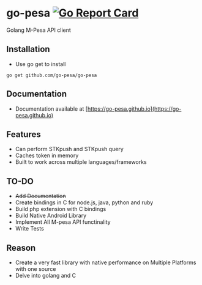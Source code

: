 # go-pesa [![Go Report Card](https://goreportcard.com/badge/github.com/go-pesa/go-pesa)](https://goreportcard.com/report/github.com/go-pesa/go-pesa)

Golang M-Pesa API client

## Installation

- Use go get to install

```shell
go get github.com/go-pesa/go-pesa
```

## Documentation

- Documentation available at [https://go-pesa.github.io](https://go-pesa.github.io)

## Features

- Can perform STKpush and STKpush query
- Caches token in memory
- Built to work across multiple languages/frameworks

## TO-DO

- ~~Add Documentation~~
- Create bindings in C for node.js, java, python and ruby
- Build php extension with C bindings
- Build Native Android Library
- Implement All M-pesa API functinality
- Write Tests

## Reason

- Create a very fast library with native performance on Multiple Platforms with one source
- Delve into golang and C
